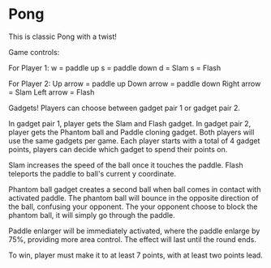 # Pong
This is classic Pong with a twist!

Game controls:

For Player 1: 
w = paddle up
s = paddle down
d = Slam 
s = Flash

For Player 2:
Up arrow = paddle up
Down arrow = paddle down
Right arrow = Slam 
Left arrow = Flash

Gadgets!
Players can choose between gadget pair 1 or gadget pair 2.

In gadget pair 1, player gets the Slam and Flash gadget. 
In gadget pair 2, player gets the Phantom ball and Paddle cloning gadget. 
Both players will use the same gadgets per game. Each player starts with a total of 4 gadget points, players can decide which gadget to spend their points on. 

Slam increases the speed of the ball once it touches the paddle.
Flash teleports the paddle to ball's current y coordinate.

Phantom ball gadget creates a second ball when ball comes in contact with activated paddle. The phantom ball will bounce in the opposite direction of the ball, confusing your opponent. The your opponent choose to block the phantom ball, it will simply go through the paddle.

Paddle enlarger will be immediately activated, where the paddle enlarge by 75%, providing more area control. The effect will last until the round ends. 

To win, player must make it to at least 7 points, with at least two points lead.